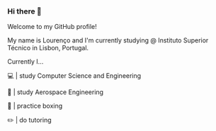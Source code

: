 ### Hi there 👋

Welcome to my GitHub profile!

My name is Lourenço and I'm currently studying @ Instituto Superior Técnico in Lisbon, Portugal.

Currently I...

:computer: |  study Computer Science and Engineering

:rocket: |  study Aerospace Engineering

:facepunch: |  practice boxing

:pencil2: |  do tutoring

